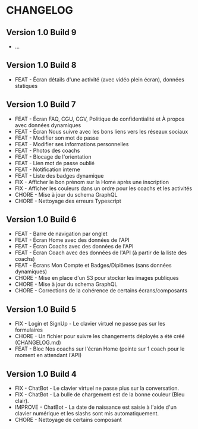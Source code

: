 # CHANGELOG

## Version 1.0 Build 9

- ...

## Version 1.0 Build 8

- FEAT - Écran détails d'une activité (avec vidéo plein écran), données statiques

## Version 1.0 Build 7

- FEAT - Écran FAQ, CGU, CGV, Politique de confidentialité et À propos avec données dynamiques
- FEAT - Écran Nous suivre avec les bons liens vers les réseaux sociaux
- FEAT - Modifier son mot de passe
- FEAT - Modifier ses informations personnelles
- FEAT - Photos des coachs
- FEAT - Blocage de l'orientation
- FEAT - Lien mot de passe oublié
- FEAT - Notification interne
- FEAT - Liste des badges dynamique
- FIX - Afficher le bon prénom sur la Home après une inscription
- FIX - Afficher les couleurs dans un ordre pour les coachs et les activités
- CHORE - Mise à jour du schema GraphQL
- CHORE - Nettoyage des erreurs Typescript

## Version 1.0 Build 6

- FEAT - Barre de navigation par onglet
- FEAT - Écran Home avec des données de l'API
- FEAT - Écran Coachs avec des données de l'API
- FEAT - Écran Coach avec des données de l'API (à partir de la liste des coachs)
- FEAT - Écrans Mon Compte et Badges/Diplômes (sans données dynamiques)
- CHORE - Mise en place d'un S3 pour stocker les images publiques  
- CHORE - Mise à jour du schema GraphQL
- CHORE - Corrections de la cohérence de certains écrans/composants

## Version 1.0 Build 5

- FIX - Login et SignUp - Le clavier virtuel ne passe pas sur les formulaires
- CHORE - Un fichier pour suivre les changements déployés a été créé (CHANGELOG.md)
- FEAT - Bloc Nos coachs sur l'écran Home (pointe sur 1 coach pour le moment en attendant l'API)

## Version 1.0 Build 4

- FIX - ChatBot - Le clavier virtuel ne passe plus sur la conversation.
- FIX - ChatBot - La bulle de chargement est de la bonne couleur (Bleu clair).
- IMPROVE - ChatBot - La date de naissance est saisie à l'aide d'un clavier numérique et les slashs sont mis automatiquement.
- CHORE - Nettoyage de certains composant
